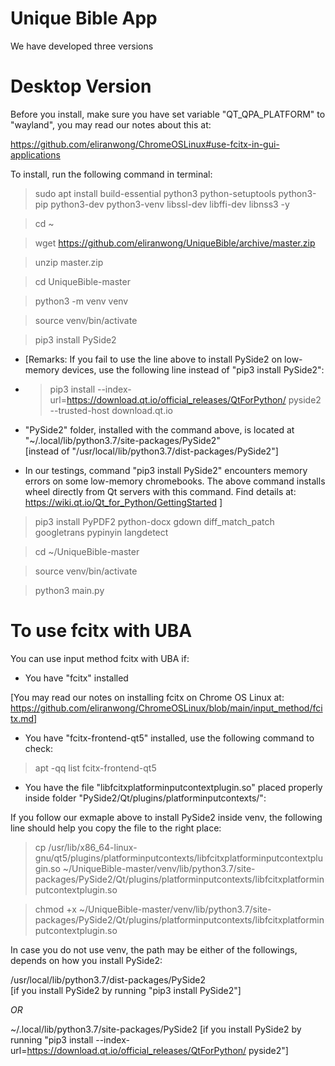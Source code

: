 # Unique Bible App

We have developed three versions

# Desktop Version

Before you install, make sure you have set variable "QT_QPA_PLATFORM" to "wayland", you may read our notes about this at:

https://github.com/eliranwong/ChromeOSLinux#use-fcitx-in-gui-applications

To install, run the following command in terminal:

> sudo apt install build-essential python3 python-setuptools python3-pip python3-dev python3-venv libssl-dev libffi-dev libnss3 -y

> cd ~

> wget https://github.com/eliranwong/UniqueBible/archive/master.zip

> unzip master.zip

> cd UniqueBible-master

> python3 -m venv venv

> source venv/bin/activate

> pip3 install PySide2

* [Remarks: If you fail to use the line above to install PySide2 on low-memory devices, use the following line instead of "pip3 install PySide2":

* > pip3 install --index-url=https://download.qt.io/official_releases/QtForPython/ pyside2 --trusted-host download.qt.io

* "PySide2" folder, installed with the command above, is located at "~/.local/lib/python3.7/site-packages/PySide2"<br>
[instead of "/usr/local/lib/python3.7/dist-packages/PySide2"]<br>
* In our testings, command "pip3 install PySide2" encounters memory errors on some low-memory chromebooks.  The above command installs wheel directly from Qt servers with this command.  Find details at: https://wiki.qt.io/Qt_for_Python/GettingStarted
]<br>

> pip3 install PyPDF2 python-docx gdown diff_match_patch googletrans pypinyin langdetect

> cd ~/UniqueBible-master

> source venv/bin/activate

> python3 main.py

# To use fcitx with UBA

You can use input method fcitx with UBA if:

* You have "fcitx" installed

[You may read our notes on installing fcitx on Chrome OS Linux at: https://github.com/eliranwong/ChromeOSLinux/blob/main/input_method/fcitx.md]

* You have "fcitx-frontend-qt5" installed, use the following command to check:

> apt -qq list fcitx-frontend-qt5

* You have the file "libfcitxplatforminputcontextplugin.so" placed properly inside folder "PySide2/Qt/plugins/platforminputcontexts/":

If you follow our exmaple above to install PySide2 inside venv, the following line should help you copy the file to the right place:

> cp /usr/lib/x86_64-linux-gnu/qt5/plugins/platforminputcontexts/libfcitxplatforminputcontextplugin.so ~/UniqueBible-master/venv/lib/python3.7/site-packages/PySide2/Qt/plugins/platforminputcontexts/libfcitxplatforminputcontextplugin.so

> chmod +x ~/UniqueBible-master/venv/lib/python3.7/site-packages/PySide2/Qt/plugins/platforminputcontexts/libfcitxplatforminputcontextplugin.so

In case you do not use venv, the path may be either of the followings, depends on how you install PySide2:

/usr/local/lib/python3.7/dist-packages/PySide2<br>
[if you install PySide2 by running "pip3 install PySide2"]

<i>OR</i>

~/.local/lib/python3.7/site-packages/PySide2
[if you install PySide2 by running "pip3 install --index-url=https://download.qt.io/official_releases/QtForPython/ pyside2"]

